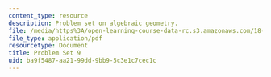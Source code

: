 ```yaml
---
content_type: resource
description: Problem set on algebraic geometry.
file: /media/https%3A/open-learning-course-data-rc.s3.amazonaws.com/18-726-algebraic-geometry-spring-2009/ba9f5487aa2199dd9bb95c3e1c7cec1c_MIT18_726s09_pset09.pdf
file_type: application/pdf
resourcetype: Document
title: Problem Set 9
uid: ba9f5487-aa21-99dd-9bb9-5c3e1c7cec1c
---
```

